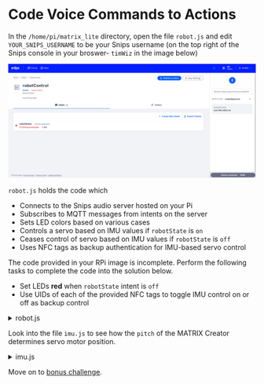 # Code Voice Commands to Actions
In the `/home/pi/matrix_lite` directory, open the file `robot.js` and edit `YOUR_SNIPS_USERNAME` to be your Snips username (on the top right of the Snips console in your broswer- `timWiz` in the image below)

![](images/intent.png)

`robot.js` holds the code which
- Connects to the Snips audio server hosted on your Pi
- Subscribes to MQTT messages from intents on the server
- Sets LED colors based on various cases
- Controls a servo based on IMU values if `robotState` is `on`
- Ceases control of servo based on IMU values if `robotState` is `off`
- Uses NFC tags as backup authentication for IMU-based servo control

The code provided in your RPi image is incomplete. Perform the following tasks to complete the code into the solution below.
- Set LEDs **red** when `robotState` intent is `off`
- Use UIDs of each of the provided NFC tags to toggle IMU control on or off as backup control

<details close>
<summary>
robot.js
</summary>

```js
/////////////
//VARIABLES//
/////////////
var snipsUserName = "YOUR_SNIPS_USERNAME"; // change back to YOUR_SNIPS_USERNAME
const matrix = require('@matrix-io/matrix-lite');
var mqtt = require('mqtt');
var client  = mqtt.connect('mqtt://localhost', { port: 1883 });
var wakeword = 'hermes/hotword/default/detected';
var sessionEnd = 'hermes/dialogueManager/sessionEnded';
var robotState = 'hermes/intent/'+snipsUserName+':robotState';

// IMU Variables
var IMU = require('./imu.js');
var IMUcontrol = false;

// NFC Variables
const nfc = require("@matrix-io/matrix-lite-nfc");

//////////////////////////////
// MQTT Stuff with Everloop //
//////////////////////////////

client.on('connect', function() {
	console.log("Connected to localhost");
	client.subscribe(wakeword);
    client.subscribe(sessionEnd);
    client.subscribe(robotState);
});

client.on('message', function(topic,message) {
    var message = JSON.parse(message);
	switch(topic) {
        // * On Wakeword
        case wakeword:
            console.log('Wakeword Detected');
            matrix.led.set("rgb(0,0,10)");	//set LEDs blue
        break;
        // * On Conversation End
        case sessionEnd:
            console.log('Session Ended\n');
            matrix.led.set("black");    //set LEDs black
        break;
        // * On Robot State Trigger
        case robotState:
            try{
                if (message.slots[0].rawValue === 'on'){
                    matrix.led.set("green");
                    console.log('Robot On');

                    ///////////////////////////////////////////////
                    // * Control robot servo based on IMU values //
                    ///////////////////////////////////////////////
                    IMU.controlServo(true);
                    IMUcontrol = true;
                }
                else if(message.slots[0].rawValue === 'off'){
                    
                    /////////////////////////
                    // * Set LEDs Red Here //
                    /////////////////////////

                    IMU.controlServo(false);
                    IMUcontrol = true;

                    console.log('Robot Off');
                }
            }
            catch(e) {
                matrix.led.set("orange");
                console.log('Did not receive an On/Off state');
            }
        break;        
    }
});

///////////////////////////////////////
// * Add case for NFC Backup Control //
///////////////////////////////////////
var ON_TAG_UID = "YOUR_ON_TAG_UID";
var OFF_TAG_UID = "YOUR_OFF_TAG_UID";

nfc.read.start({rate:250, info:true}, (code, tag)=>{
    if (code === 256){
        if (IMUcontrol === false && tag.info.UID === ON_TAG_UID) {
            IMU.controlServo(true);
            IMUcontrol = true;
        } else if (IMUcontrol === true && tag.info.UID === OFF_TAG_UID) {
            IMU.controlServo(false);
            IMUcontrol = false;
        }
    }
    else if (code === 1024) {

    }
});
```
</details>

Look into the file `imu.js` to see how the `pitch` of the MATRIX Creator determines servo motor position.

<details close>
<summary>
imu.js
</summary>

```js
const matrix = require('@matrix-io/matrix-lite');
var methods = {};// Declaration of method controls at the end
var servoPin = 0;// The GPIO pin connected to your servo motor

function setServo(servoAngle){
    matrix.gpio.setFunction(servoPin, 'PWM');
    matrix.gpio.setMode(servoPin, 'output');

    matrix.gpio.setServoAngle({
        pin: servoPin,
        angle: servoAngle,
        // minimum pulse width for a PWM wave (in milliseconds)
        min_pulse_ms: 0.8
    });
}

//////////////////////////////////////////////////
// scaling function: map range to another range //
//////////////////////////////////////////////////
const scale = (num, in_min, in_max, out_min, out_max) => {
    if (num < in_min) {
      num = in_min;
    } else if (num > in_max) {
      num = in_max;
    }
    return (num - in_min) * (out_max - out_min) / (in_max - in_min) + out_min;
  }
//////////////////////////
// end scaling function //
//////////////////////////


////////////////////////
// IMU Control Method //
////////////////////////
var intervalID = 0;
methods.controlServo = function(flag) {
    if (flag) {
        intervalID = setInterval(function(){
            var servoAngle = scale(matrix.imu.read().pitch, -80, 80, 10, 170);
            setServo(servoAngle);
            console.log(servoAngle);
        }, 100);
        console.log("IMU controlling servo");
    } else {
        clearInterval(intervalID);
        console.log("stopping IMU control");
    }
};

module.exports = methods;// Export methods in order to make them avaialble to other files

```
</details>

Move on to [bonus challenge](im_bored_challenge.md).